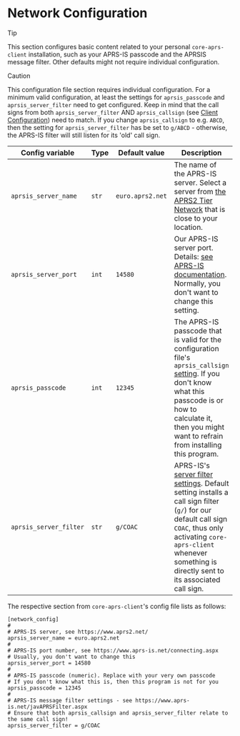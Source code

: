 # Network Configuration

> [!TIP]
> This section configures basic content related to your personal `core-aprs-client` installation, such as your APRS-IS passcode and the APRSIS message filter. Other defaults might not require individual configuration.

> [!CAUTION]
> This configuration file section requires individual configuration.
> For a minimum valid configuration, at least the settings for `aprsis_passcode` and `aprsis_server_filter` need to get configured. 
> Keep in mind that the call signs from both `aprsis_server_filter` AND `aprsis_callsign` (see [Client Configuration](config_client.md)) need to match. If you change `aprsis_callsign` to e.g. `ABCD`, then the setting for `aprsis_server_filter` has be set to `g/ABCD` - otherwise, the APRS-IS filter will still listen for its 'old' call sign.

| Config variable        | Type  | Default value    | Description                                                                                                                                                                                                                                                                   |
|------------------------|-------|------------------|-------------------------------------------------------------------------------------------------------------------------------------------------------------------------------------------------------------------------------------------------------------------------------|
| `aprsis_server_name`   | `str` | `euro.aprs2.net` | The name of the APRS-IS server. Select a server from [the APRS2 Tier Network](https://www.aprs2.net/) that is close to your location.                                                                                                                                         |
| `aprsis_server_port`   | `int` | `14580`          | Our APRS-IS server port. Details: [see APRS-IS documentation](https://www.aprs-is.net/connecting.aspx). Normally, you don't want to change this setting.                                                                                                                      |
| `aprsis_passcode`      | `int` | `12345`          | The APRS-IS passcode that is valid for the configuration file's `aprsis_callsign` [setting](config_client.md). If you don't know what this passcode is or how to calculate it, then you might want to refrain from installing this program.                                   |
| `aprsis_server_filter` | `str` | `g/COAC`         | APRS-IS's [server filter settings](https://www.aprs-is.net/javAPRSFilter.aspx). Default setting installs a call sign filter (`g/`) for our default call sign `COAC`, thus only activating `core-aprs-client` whenever something is directly sent to its associated call sign. |

The respective section from `core-aprs-client`'s config file lists as follows:

```
[network_config]
#
# APRS-IS server, see https://www.aprs2.net/
aprsis_server_name = euro.aprs2.net
#
# APRS-IS port number, see https://www.aprs-is.net/connecting.aspx
# Usually, you don't want to change this
aprsis_server_port = 14580
#
# APRS-IS passcode (numeric). Replace with your very own passcode
# If you don't know what this is, then this program is not for you
aprsis_passcode = 12345
#
# APRS-IS message filter settings - see https://www.aprs-is.net/javAPRSFilter.aspx
# Ensure that both aprsis_callsign and aprsis_server_filter relate to the same call sign!
aprsis_server_filter = g/COAC
```

